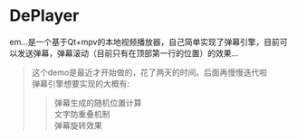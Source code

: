 # DePlayer


em...是一个基于Qt+mpv的本地视频播放器，自己简单实现了弹幕引擎，目前可以发送弹幕，弹幕滚动（目前只有在顶部第一行的位置）的效果...


> 这个demo是最近才开始做的，花了两天的时间。后面再慢慢迭代啦  
> 弹幕引擎想要实现的大概有:  
>> 弹幕生成的随机位置计算  
>> 文字防重叠机制  
>> 弹幕旋转效果  